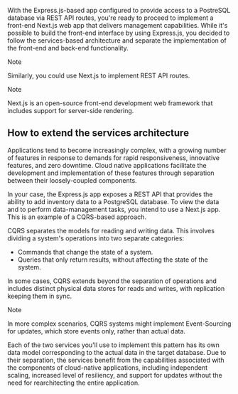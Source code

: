 ﻿With the Express.js-based app configured to provide access to a PostreSQL database via REST API routes, you're ready to proceed to implement a front-end Next.js web app that delivers management capabilities. While it's possible to build the front-end interface by using Express.js, you decided to follow the services-based architecture and separate the implementation of the front-end and back-end functionality.

> [!NOTE]
> Similarly, you could use Next.js to implement REST API routes.

> [!NOTE]
> Next.js is an open-source front-end development web framework that includes support for server-side rendering.

## How to extend the services architecture

Applications tend to become increasingly complex, with a growing number of features in response to demands for rapid responsiveness, innovative features, and zero downtime. Cloud native applications facilitate the development and implementation of these features through separation between their loosely-coupled components.

In your case, the Express.js app exposes a REST API that provides the ability to add inventory data to a PostgreSQL database. To view the data and to perform data-management tasks, you intend to use a Next.js app. This is an example of a CQRS-based approach.

CQRS separates the models for reading and writing data. This involves dividing a system's operations into two separate categories:

- Commands that change the state of a system.
- Queries that only return results, without affecting the state of the system.

In some cases, CQRS extends beyond the separation of operations and includes distinct physical data stores for reads and writes, with replication keeping them in sync.

> [!NOTE]
> In more complex scenarios, CQRS systems might implement Event-Sourcing for updates, which store events only, rather than actual data.

Each of the two services you'll use to implement this pattern has its own data model corresponding to the actual data in the target database. Due to their separation, the services benefit from the capabilities associated with the components of cloud-native applications, including independent scaling, increased level of resiliency, and support for updates without the need for rearchitecting the entire application.

